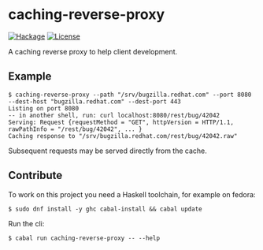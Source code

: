 # caching-reverse-proxy

[![Hackage](https://img.shields.io/hackage/v/caching-reverse-proxy.svg?logo=haskell)](https://hackage.haskell.org/package/caching-reverse-proxy)
[![License](https://img.shields.io/badge/License-Apache%202.0-blue.svg)](https://opensource.org/licenses/Apache-2.0)

A caching reverse proxy to help client development.

## Example

```ShellSession
$ caching-reverse-proxy --path "/srv/bugzilla.redhat.com" --port 8080 --dest-host "bugzilla.redhat.com" --dest-port 443
Listing on port 8080
-- in another shell, run: curl localhost:8080/rest/bug/42042
Serving: Request {requestMethod = "GET", httpVersion = HTTP/1.1, rawPathInfo = "/rest/bug/42042", ... }
Caching response to "/srv/bugzilla.redhat.com/rest/bug/42042.raw"
```

Subsequent requests may be served directly from the cache.

## Contribute

To work on this project you need a Haskell toolchain, for example on fedora:

```
$ sudo dnf install -y ghc cabal-install && cabal update
```

Run the cli:

```
$ cabal run caching-reverse-proxy -- --help
```
